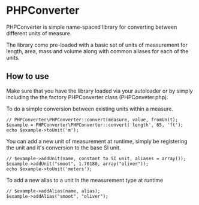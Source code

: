 # PHPConverter

PHPConverter is simple name-spaced library for converting between different units of measure.

The library come pre-loaded with a basic set of units of measurement for length, area, mass and volume along with common aliases for each of the units.

## How to use

Make sure that you have the library loaded via your autoloader or by simply including the the factory PHPConverter class (PHPConveter.php).

To do a simple conversion between existing units within a measure.
	
	// PHPConverter\PHPConverter::convert(measure, value, fromUnit);
	$example = PHPConverter\PHPConverter::convert('length', 65, 'ft');
	echo $example->toUnit('m');


You can add a new unit of measurement at runtime, simply be registering the unit and it's conversion to the base SI unit.
	
	// $example->addUnit(name, constant to SI unit, aliases = array());
	$example->addUnit("smoot", 1.70180, array("oliver"));
	echo $example->toUnit('meters');

To add a new alias to a unit in the measurement type at runtime
	
	// $example->addAlias(name, alias);
	$example->addAlias("smoot", "oliver");
